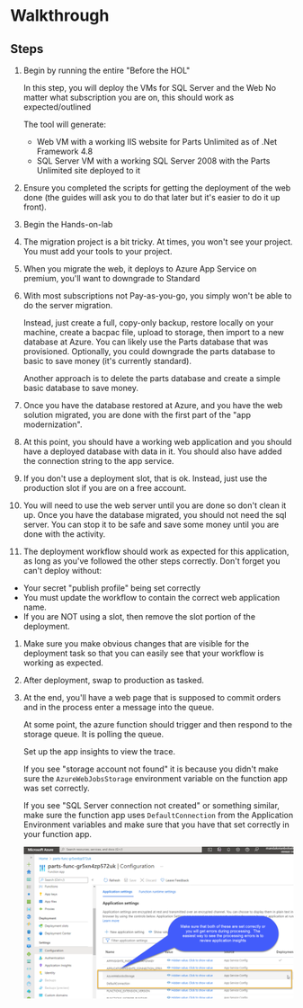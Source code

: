 # Walkthrough

## Steps

1. Begin by running the entire "Before the HOL"

    In this step, you will deploy the VMs for SQL Server and the Web
    No matter what subscription you are on, this should work as expected/outlined

    The tool will generate:
    - Web VM with a working IIS website for Parts Unlimited as of .Net Framework 4.8
    - SQL Server VM with a working SQL Server 2008 with the Parts Unlimited site deployed to it

1. Ensure you completed the scripts for getting the deployment of the web done (the guides will ask you to do that later but it's easier to do it up front).

1. Begin the Hands-on-lab

1. The migration project is a bit tricky.  At times, you won't see your project.  You must add your tools to your project.  

1. When you migrate the web, it deploys to Azure App Service on premium, you'll want to downgrade to Standard

1. With most subscriptions not Pay-as-you-go, you simply won't be able to do the server migration.  

    Instead, just create a full, copy-only backup, restore locally on your machine, create a bacpac file, upload to storage, then import to a new database at Azure.  You can likely use the Parts database that was provisioned.  Optionally, you could downgrade the parts database to basic to save money (it's currently standard).

    Another approach is to delete the parts database and create a simple basic database to save money.

1. Once you have the database restored at Azure, and you have the web solution migrated, you are done with the first part of the "app modernization".  

1. At this point, you should have a working web application and you should have a deployed database with data in it.  You should also have added the connection string to the app service.

1. If you don't use a deployment slot, that is ok.  Instead, just use the production slot if you are on a free account.

1. You will need to use the web server until you are done so don't clean it up.  Once you have the database migrated, you should not need the sql server.  You can stop it to be safe and save some money until you are done with the activity.

1. The deployment workflow should work as expected for this application, as long as you've followed the other steps correctly.  Don't forget you can't deploy without:

- Your secret "publish profile" being set correctly
- You must update the workflow to contain the correct web application name.  
- If you are NOT using a slot, then remove the slot portion of the deployment.

1. Make sure you make obvious changes that are visible for the deployment task so that you can easily see that your workflow is working as expected.

1. After deployment, swap to production as tasked.

1. At the end, you'll have a web page that is supposed to commit orders and in the process enter a message into the queue. 

    At some point, the azure function should trigger and then respond to the storage queue.  It is polling the queue.

    Set up the app insights to view the trace.

    If you see "storage account not found" it is because you didn't make sure the `AzureWebJobsStorage` environment variable on the function app was set correctly.

    If you see "SQL Server connection not created" or something similar, make sure the function app uses `DefaultConnection` from the Application Environment variables and make sure that you have that set correctly in your function app.

    ![Ensure configurations for function app](media/additionalhol/image0010.png)  
